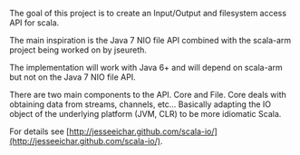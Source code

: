The goal of this project is to create an Input/Output and filesystem access API for scala.  

The main inspiration is the Java 7 NIO file API combined with the scala-arm project being worked on by jseureth.

The implementation will work with Java 6+ and will depend on scala-arm but not on the Java 7 NIO file API.

There are two main components to the API.  Core and File.  Core deals with obtaining data from streams, channels, etc...  Basically adapting the IO object of the underlying platform (JVM, CLR) to be more idiomatic Scala.  

For details see [http://jesseeichar.github.com/scala-io/](http://jesseeichar.github.com/scala-io/).